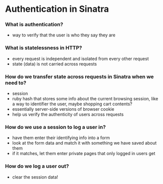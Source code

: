 # Authentication in Sinatra

### What is authentication?
* way to verify that the user is who they say they are

### What is statelessness in HTTP?
* every request is independent and isolated from every other request
* state (data) is not carried across requests

### How do we transfer state across requests in Sinatra when we need to?
* session
* ruby hash that stores some info about the current browsing session, like a way to identifier the user, maybe shopping cart contents?
* essentially server-side versions of browser cookie
* help us verify the authenticity of users across requests

### How do we use a session to log a user in?
* have them enter their identifying info into a form
* look at the form data and match it with something we have saved about them
* if it matches, let them enter private pages that only logged in users get

### How do we log a user out?
* clear the session data!

